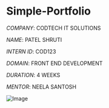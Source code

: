 # Simple-Portfolio

*COMPANY*: CODTECH IT SOLUTIONS

*NAME*: PATEL SHRUTI

*INTERN ID*: COD123

*DOMAIN*: FRONT END DEVELOPMENT

*DURATION*: 4 WEEKS

*MENTOR*: NEELA SANTOSH



![Image](https://github.com/user-attachments/assets/a68efb28-35f9-4461-8699-15504b9b2aef)
